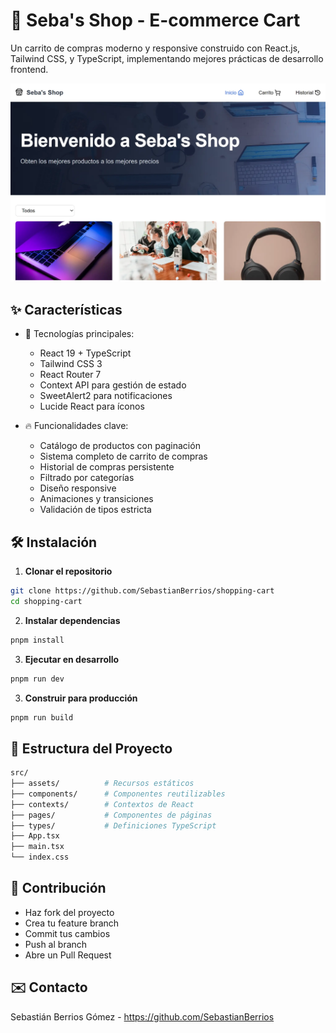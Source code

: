 # 🛒 Seba's Shop - E-commerce Cart

Un carrito de compras moderno y responsive construido con React.js, Tailwind CSS, y TypeScript, implementando mejores prácticas de desarrollo frontend.

![Captura de pantalla del carrito](/public/shoppingcart.webp)

## ✨ Características

- 🚀 Tecnologías principales:

  - React 19 + TypeScript
  - Tailwind CSS 3
  - React Router 7
  - Context API para gestión de estado
  - SweetAlert2 para notificaciones
  - Lucide React para íconos

- 🔥 Funcionalidades clave:
  - Catálogo de productos con paginación
  - Sistema completo de carrito de compras
  - Historial de compras persistente
  - Filtrado por categorías
  - Diseño responsive
  - Animaciones y transiciones
  - Validación de tipos estricta

## 🛠️ Instalación

1. **Clonar el repositorio**

```bash
git clone https://github.com/SebastianBerrios/shopping-cart
cd shopping-cart
```

2. **Instalar dependencias**

```bash
pnpm install
```

3. **Ejecutar en desarrollo**

```bash
pnpm run dev
```

3. **Construir para producción**

```bash
pnpm run build
```

## 📂 Estructura del Proyecto

```bash
src/
├── assets/          # Recursos estáticos
├── components/      # Componentes reutilizables
├── contexts/        # Contextos de React
├── pages/           # Componentes de páginas
├── types/           # Definiciones TypeScript
├── App.tsx
├── main.tsx
└── index.css
```

## 🤝 Contribución

- Haz fork del proyecto
- Crea tu feature branch
- Commit tus cambios
- Push al branch
- Abre un Pull Request

## ✉️ Contacto

Sebastián Berrios Gómez - https://github.com/SebastianBerrios
